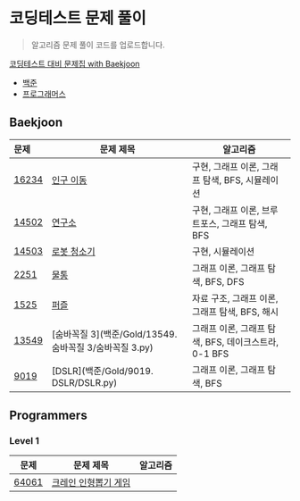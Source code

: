 # 코딩테스트 문제 풀이
> 알고리즘 문제 풀이 코드를 업로드합니다.

[코딩테스트 대비 문제집 with Baekjoon](https://github.com/soyeonii/baekjoon)

<!-- ### 문제 유형
- Graph Traversal (그래프 탐색)
- Implementation (구현) -->

- [백준](#baekjoon)
- [프로그래머스](#programmers)
<!-- - [프로그래머스](#programmers)
  - [Level 1](#level-1) :egg:
  - [Level 2](#level-2) :hatching_chick:
  - [Level 3](#level-3) :hatched_chick:
  - [Level 4](#level-4) :chicken:
  - [SQL](#sql) :dolphin: -->


## Baekjoon

| 문제                                           | 문제 제목                                                     | 알고리즘                                                      |
| :--------------------------------------------- | ------------------------------------------------------------ | ------------------------------------------------------------ |
| [16234](https://www.acmicpc.net/problem/16234) | [인구 이동](백준/Gold/16234. 인구 이동/인구 이동.py)            | 구현, 그래프 이론, 그래프 탐색, BFS, 시뮬레이션                 |
| [14502](https://www.acmicpc.net/problem/14502) | [연구소](백준/Gold/14502. 연구소/연구소.py)                    | 구현, 그래프 이론, 브루트포스, 그래프 탐색, BFS                 |
| [14503](https://www.acmicpc.net/problem/14503) | [로봇 청소기](백준/Gold/14503. 로봇 청소기/로봇 청소기.py)      | 구현, 시뮬레이션                                              |
| [2251](https://www.acmicpc.net/problem/2251)   | [물통](백준/Gold/2251. 물통/물통.py)                          | 그래프 이론, 그래프 탐색, BFS, DFS                             |
| [1525](https://www.acmicpc.net/problem/1525)   | [퍼즐](백준/Gold/1525. 퍼즐/퍼즐.py)                          | 자료 구조, 그래프 이론, 그래프 탐색, BFS, 해시                  |
| [13549](https://www.acmicpc.net/problem/13549) | [숨바꼭질 3](백준/Gold/13549. 숨바꼭질 3/숨바꼭질 3.py)        | 그래프 이론, 그래프 탐색, BFS, 데이크스트라, 0-1 BFS            |
| [9019](https://www.acmicpc.net/problem/9019)   | [DSLR](백준/Gold/9019. DSLR/DSLR.py)                         | 그래프 이론, 그래프 탐색, BFS                                  |


## Programmers

### Level 1
| 문제                                                                     | 문제 제목                                                                               | 알고리즘             |
| ------------------------------------------------------------------------ | -------------------------------------------------------------------------------------- | ------------------- |
| [64061](https://school.programmers.co.kr/learn/courses/30/lessons/64061) | [크레인 인형뽑기 게임](programmers/lv1/64061. 크레인 인형뽑기 게임/크레인 인형뽑기 게임.py) |                     |

<!-- ### Level 2
| 문제                                                         | 문제 제목                                                    | 알고리즘                                                     |
| ------------------------------------------------------------ | ------------------------------------------------------------ | ------------------------------------------------------------ |
| [1844](https://programmers.co.kr/learn/courses/30/lessons/1844) | [게임 맵 최단거리](programmers/level2/1844.py)               | BFS                                                          |

### Level 3
| 문제                                                         | 문제 제목                                      | 알고리즘                     |
| ------------------------------------------------------------ | ---------------------------------------------- | ---------------------------- |
| [12900](https://programmers.co.kr/learn/courses/30/lessons/12900) | [2 x n 타일링](programmers/level3/12900.py)    | DP                           |

### Level 4
| 문제                                                         | 문제 제목                               | 알고리즘 |
| ------------------------------------------------------------ | --------------------------------------- | -------- |
| [43236](https://programmers.co.kr/learn/courses/30/lessons/43236) | [징검다리](programmers/level4/43236.py) | 이분탐색 |

### SQL
| 문제                                                         | 문제 제목                                                   | 유형                           |
| ------------------------------------------------------------ | ----------------------------------------------------------- | ------------------------------ |
| [59034](https://programmers.co.kr/learn/courses/30/lessons/59034) | [모든 레코드 조회하기](programmers/sql/59034.sql)           | SELECT                         | -->